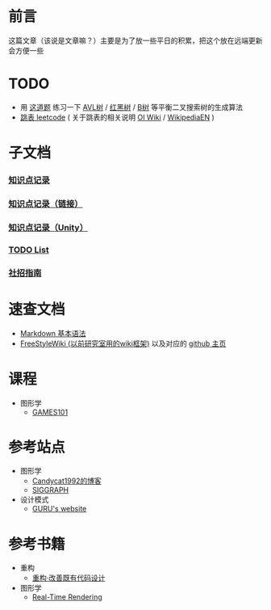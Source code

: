 
# 前言
这篇文章（该说是文章嘛？）主要是为了放一些平日的积累，把这个放在远端更新会方便一些

# TODO
- 用 [这道题](https://leetcode.cn/problems/balance-a-binary-search-tree/solutions/241897/jiang-er-cha-sou-suo-shu-bian-ping-heng-by-leetcod/) 练习一下 [AVL树](https://zh.wikipedia.org/wiki/AVL%E6%A0%91) / [红黑树](https://zh.wikipedia.org/wiki/%E7%BA%A2%E9%BB%91%E6%A0%91) / [B树](https://zh.wikipedia.org/wiki/B%E6%A0%91) 等平衡二叉搜索树的生成算法
- [跳表 leetcode](https://leetcode.cn/problems/design-skiplist/description/) ( 关于跳表的相关说明 [OI Wiki](https://oi-wiki.org/ds/skiplist/) / [WikipediaEN](https://en.wikipedia.org/wiki/Skip_list) )

# 子文档
### [知识点记录](category/Record.md)
### [知识点记录（链接）](category/RecordLink.md)
### [知识点记录（Unity）](category/Unity.md)
### [TODO List](category/TODO.md)
### [社招指南](category/Survive.md)

# 速查文档
- [Markdown 基本语法](https://markdown.com.cn/basic-syntax/) 
- [FreeStyleWiki (以前研究室用的wiki框架)](https://freestylewiki.sourceforge.io/cgi-bin/wiki.cgi?page=FrontPage) 以及对应的 [github 主页](https://github.com/FreeStyleWiki)

# 课程
- 图形学
  - [GAMES101](https://sites.cs.ucsb.edu/~lingqi/teaching/games101.html)

# 参考站点
- 图形学
  - [Candycat1992的博客](https://candycat1992.github.io/)
  - [SIGGRAPH](https://www.siggraph.org/)
- 设计模式
  - [GURU's website](https://refactoringguru.cn/design-patterns/catalog)

# 参考书籍
- 重构
  - [重构·改善既有代码设计](https://book-refactoring2.ifmicro.com/)
- 图形学
  - [Real-Time Rendering](https://www.realtimerendering.com/)




